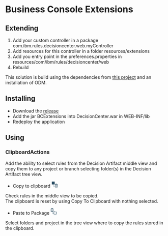 # Business Console Extensions

## Extending

1. Add your custom controller in a package com.ibm.rules.decisioncenter.web.myController  
1. Add resources for this controller in a folder resources/extensions   
1. Add you entry point in the preferences.properties in resources/com/ibm/rules/decisioncenter/web  
1. Rebuild

This solution is build using the dependencies from [this project](https://github.com/ODMDev/odm-libs-in-maven/blob/master/README.md) and an installation of ODM.

## Installing

- Download the [release](/releases/tag/1.0.0)
- Add the jar BCExtensions into DecisionCenter.war in WEB-INF/lib
- Redeploy the application

## Using

### ClipboardActions

Add the ability to select rules from the Decision Artifact middle view and copy them to any project or branch selecting folder(s) in the Decision Artifact tree view. 

* Copy to clipboard ![](src/resources/extensions/images/ruletoclipboard.png)  

Check rules in the middle view to be copied.     
The clipboard is reset by using Copy To Clipboard with nothing selected.

* Paste to Package ![](src/resources/extensions/images/clipboardtopack.png)

Select folders and project in the tree view where to copy the rules stored in the clipboard.
